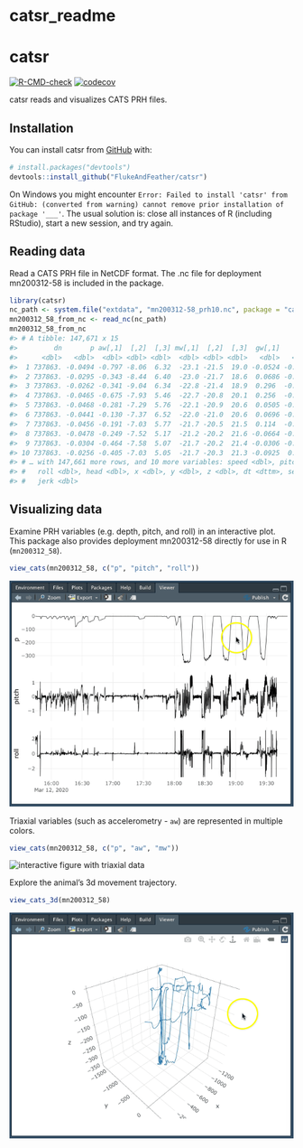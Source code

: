 catsr\_readme
================

<!-- README.md is generated from README.Rmd. Please edit that file -->

# catsr

<!-- badges: start -->

[![R-CMD-check](https://github.com/FlukeAndFeather/catsr/workflows/R-CMD-check/badge.svg)](https://github.com/FlukeAndFeather/catsr/actions)
[![codecov](https://codecov.io/gh/FlukeAndFeather/catsr/branch/master/graph/badge.svg?token=006B4PEFI0)](https://codecov.io/gh/FlukeAndFeather/catsr)
<!-- badges: end -->

catsr reads and visualizes CATS PRH files.

## Installation

You can install catsr from [GitHub](https://github.com/) with:

``` r
# install.packages("devtools")
devtools::install_github("FlukeAndFeather/catsr")
```

On Windows you might encounter
`Error: Failed to install 'catsr' from GitHub: (converted from warning) cannot remove prior installation of package '___'`.
The usual solution is: close all instances of R (including RStudio),
start a new session, and try again.

## Reading data

Read a CATS PRH file in NetCDF format. The .nc file for deployment
mn200312-58 is included in the package.

``` r
library(catsr)
nc_path <- system.file("extdata", "mn200312-58_prh10.nc", package = "catsr")
mn200312_58_from_nc <- read_nc(nc_path)
mn200312_58_from_nc
#> # A tibble: 147,671 x 15
#>         dn       p aw[,1]  [,2]  [,3] mw[,1]  [,2]  [,3]  gw[,1]    [,2]    [,3]
#>      <dbl>   <dbl>  <dbl> <dbl> <dbl>  <dbl> <dbl> <dbl>   <dbl>   <dbl>   <dbl>
#>  1 737863. -0.0494 -0.797 -8.06  6.32  -23.1 -21.5  19.0 -0.0524 -0.0436  0.0300
#>  2 737863. -0.0295 -0.343 -8.44  6.40  -23.0 -21.7  18.6  0.0686 -0.0645  0.0282
#>  3 737863. -0.0262 -0.341 -9.04  6.34  -22.8 -21.4  18.9  0.296  -0.127  -0.0438
#>  4 737863. -0.0465 -0.675 -7.93  5.46  -22.7 -20.8  20.1  0.256  -0.145  -0.0796
#>  5 737863. -0.0468 -0.281 -7.29  5.76  -22.1 -20.9  20.6  0.0505 -0.0854 -0.0175
#>  6 737863. -0.0441 -0.130 -7.37  6.52  -22.0 -21.0  20.6  0.0696 -0.0973 -0.0175
#>  7 737863. -0.0456 -0.191 -7.03  5.77  -21.7 -20.5  21.5  0.114  -0.115  -0.0201
#>  8 737863. -0.0478 -0.249 -7.52  5.17  -21.2 -20.2  21.6 -0.0664 -0.0496  0.0386
#>  9 737863. -0.0304 -0.464 -7.58  5.07  -21.7 -20.2  21.4 -0.0306 -0.0151  0.0199
#> 10 737863. -0.0256 -0.405 -7.03  5.05  -21.7 -20.3  21.3 -0.0925  0.0373  0.0460
#> # … with 147,661 more rows, and 10 more variables: speed <dbl>, pitch <dbl>,
#> #   roll <dbl>, head <dbl>, x <dbl>, y <dbl>, z <dbl>, dt <dttm>, secs <dbl>,
#> #   jerk <dbl>
```

## Visualizing data

Examine PRH variables (e.g. depth, pitch, and roll) in an interactive
plot. This package also provides deployment mn200312-58 directly for use
in R (`mn200312_58`).

``` r
view_cats(mn200312_58, c("p", "pitch", "roll"))
```

![interactive figure with CATS data](man/figures/README-plot-1.gif)

Triaxial variables (such as accelerometry - `aw`) are represented in
multiple colors.

``` r
view_cats(mn200312_58, c("p", "aw", "mw"))
```

![interactive figure with triaxial
data](man/figures/README-plot_triax-1.gif)

Explore the animal’s 3d movement trajectory.

``` r
view_cats_3d(mn200312_58)
```

![3d movement trajectory of a whale](man/figures/README-plot_3d-1.gif)
